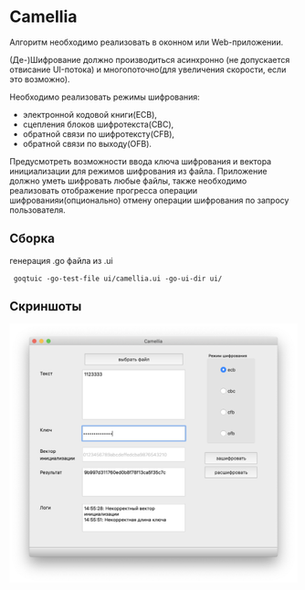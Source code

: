 # Camellia

Алгоритм необходимо реализовать в оконном или Web-приложении.

(Де-)Шифрование должно производиться асинхронно (не допускается отвисание UI-потока) и многопоточно(для увеличения скорости, если это возможно).

Необходимо реализовать режимы шифрования: 
- электронной кодовой книги(ECB),
- сцепления блоков шифротекста(CBC),
- обратной связи по шифротексту(CFB),
- обратной связи по выходу(OFB).

Предусмотреть возможности ввода ключа шифрования и вектора инициализации для режимов шифрования из файла.
Приложение должно уметь шифровать любые файлы, также необходимо реализовать отображение прогресса операции шифрованияи(опционально)
отмену операции шифрования по запросу пользователя.


## Сборка
генерация .go файла из .ui
```shell script
 goqtuic -go-test-file ui/camellia.ui -go-ui-dir ui/
```

## Скриншоты

![Lab3](https://github.com/elizarpif/camelia/blob/develop/screenshots/2.png)